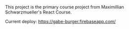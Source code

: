 This project is the primary course project from Maximillian Schwarzmueller's React Course.

Current deploy: https://gabe-burger.firebaseapp.com/
